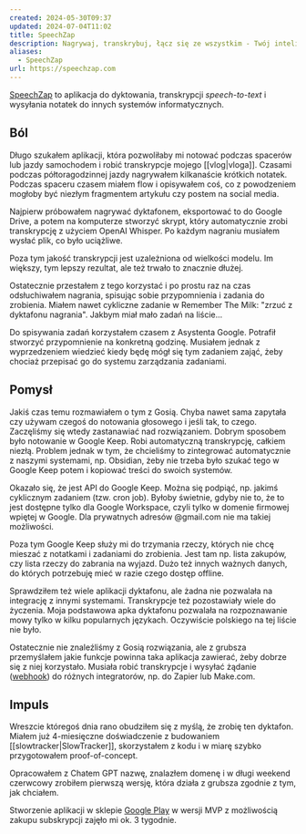 ```yaml
---
created: 2024-05-30T09:37
updated: 2024-07-04T11:02
title: SpeechZap
description: Nagrywaj, transkrybuj, łącz się ze wszystkim - Twój inteligentny notatnik głosowy
aliases:
  - SpeechZap
url: https://speechzap.com
---
```

[SpeechZap](https://speechzap.com) to aplikacja do dyktowania, transkrypcji *speech-to-text* i wysyłania notatek do innych systemów informatycznych.

## Ból

Długo szukałem aplikacji, która pozwoliłaby mi notować podczas spacerów lub jazdy samochodem i robić transkrypcje mojego [[vlog|vloga]]. Czasami podczas półtoragodzinnej jazdy nagrywałem kilkanaście krótkich notatek. Podczas spaceru czasem miałem flow i opisywałem coś, co z powodzeniem mogłoby być niezłym fragmentem artykułu czy postem na social media.

Najpierw próbowałem nagrywać dyktafonem, eksportować to do Google Drive, a potem na komputerze stworzyć skrypt, który automatycznie zrobi transkrypcję z użyciem OpenAI Whisper. Po każdym nagraniu musiałem wysłać plik, co było uciążliwe.

Poza tym jakość transkrypcji jest uzależniona od wielkości modelu. Im większy, tym lepszy rezultat, ale też trwało to znacznie dłużej.

Ostatecznie przestałem z tego korzystać i po prostu raz na czas odsłuchiwałem nagrania, spisując sobie przypomnienia i zadania do zrobienia. Miałem nawet cykliczne zadanie w Remember The Milk: "zrzuć z dyktafonu nagrania". Jakbym miał mało zadań na liście...

Do spisywania zadań korzystałem czasem z Asystenta Google. Potrafił stworzyć przypomnienie na konkretną godzinę. Musiałem jednak z wyprzedzeniem wiedzieć kiedy będę mógł się tym zadaniem zająć, żeby chociaż przepisać go do systemu zarządzania zadaniami.

## Pomysł

Jakiś czas temu rozmawiałem o tym z Gosią. Chyba nawet sama zapytała czy używam czegoś do notowania głosowego i jeśli tak, to czego. Zaczęliśmy się wtedy zastanawiać nad rozwiązaniem. Dobrym sposobem było notowanie w Google Keep. Robi automatyczną transkrypcję, całkiem niezłą. Problem jednak w tym, że chcieliśmy to zintegrować automatycznie z naszymi systemami, np. Obsidian, żeby nie trzeba było szukać tego w Google Keep potem i kopiować treści do swoich systemów.

Okazało się, że jest API do Google Keep. Można się podpiąć, np. jakimś cyklicznym zadaniem (tzw. cron job). Byłoby świetnie, gdyby nie to, że to jest dostępne tylko dla Google Workspace, czyli tylko w domenie firmowej wpiętej w Google. Dla prywatnych adresów @gmail.com nie ma takiej możliwości.

Poza tym Google Keep służy mi do trzymania rzeczy, których nie chcę mieszać z notatkami i zadaniami do zrobienia. Jest tam np. lista zakupów, czy lista rzeczy do zabrania na wyjazd. Dużo też innych ważnych danych, do których potrzebuję mieć w razie czego dostęp offline.

Sprawdziłem też wiele aplikacji dyktafonu, ale żadna nie pozwalała na integrację z innymi systemami. Transkrypcje też pozostawiały wiele do życzenia. Moja podstawowa apka dyktafonu pozwalała na rozpoznawanie mowy tylko w kilku popularnych językach. Oczywiście polskiego na tej liście nie było.

Ostatecznie nie znaleźliśmy z Gosią rozwiązania, ale z grubsza przemyślałem jakie funkcje powinna taka aplikacja zawierać, żeby dobrze się z niej korzystało. Musiała robić transkrypcje i wysyłać żądanie ([webhook](https://en.wikipedia.org/wiki/Webhook)) do różnych integratorów, np. do Zapier lub Make.com.

## Impuls

Wreszcie któregoś dnia rano obudziłem się z myślą, że zrobię ten dyktafon. Miałem już 4-miesięczne doświadczenie z budowaniem [[slowtracker|SlowTracker]], skorzystałem z kodu i w miarę szybko przygotowałem proof-of-concept.

Opracowałem z Chatem GPT nazwę, znalazłem domenę i w długi weekend czerwcowy zrobiłem pierwszą wersję, która działa z grubsza zgodnie z tym, jak chciałem.

Stworzenie aplikacji w sklepie [Google Play](https://play.google.com/store/apps/details?id=com.speechzap.mobile) w wersji MVP z możliwością zakupu subskrypcji zajęło mi ok. 3 tygodnie.
